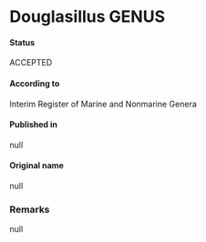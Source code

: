 Douglasillus GENUS
=======

#### Status
ACCEPTED

#### According to
Interim Register of Marine and Nonmarine Genera

#### Published in
null

#### Original name
null

### Remarks
null